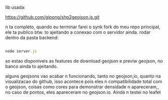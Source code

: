 lib usada:

https://github.com/gipong/shp2geojson.js.git


n ta completo, quando eu terminar farei o synk fork do meu repo principal, ele ta publico btw. to ajeitando a conexao com o servidor ainda. rodar dentro da pasta backend:

```js

node server.js

```

so estao disponiveis as features de download geojson e previw geojson, no banco ainda to ajeitando.




alguns geojsons vao acabar n funcionando, tanto no geojson,io, quanto na visualizacao do github, isso acontece pois eles n compatibilidade total com o geojson, coisas como cores para demonstrar densidade n apareceram,, no caso de pontos, eles apareceram no geojson.io. Ainda n testei no leafet
